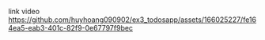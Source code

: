 link video
https://github.com/huyhoang090902/ex3_todosapp/assets/166025227/fe164ea5-eab3-401c-82f9-0e67797f9bec

